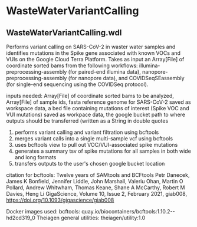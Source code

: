 # WasteWaterVariantCalling

## WasteWaterVariantCalling.wdl

Performs variant calling on SARS-CoV-2 in waster water samples and identifies mutations in the Spike gene associated with known VOCs and VUIs on the Google Cloud Terra Platform.
Takes as input an Array[File] of coordinate sorted bams from the following workflows: illumina-preprocessing-assembly (for paired-end illumina data), nanopore-preprocessing-assembly (for nanopore data), and COVIDSeqSEassembly (for single-end sequencing using the COVIDSeq protocol).

inputs needed: Array[File] of coordinate sorted bams to be analyzed, Array[File] of sample ids, fasta reference genome for SARS-CoV-2 saved as workspace data, a bed file containing mutations of interest (Spike VOC and VUI mutations) saved as workpace data, the google bucket path to where outputs should be transferred (written as a String in double quotes

1. performs variant calling and variant filtration using bcftools
2. merges variant calls into a single multi-sample vcf using bcftools
3. uses bcftools view to pull out VOC/VUI-associated spike mutations
4. generates a summary tsv of spike mutations for all samples in both wide and long formats
5. transfers outputs to the user's chosen google bucket location

citation for bcftools:
Twelve years of SAMtools and BCFtools
Petr Danecek, James K Bonfield, Jennifer Liddle, John Marshall, Valeriu Ohan, Martin O Pollard, Andrew Whitwham, Thomas Keane, Shane A McCarthy, Robert M Davies, Heng Li
GigaScience, Volume 10, Issue 2, February 2021, giab008, https://doi.org/10.1093/gigascience/giab008

Docker images used:
bcftools: quay.io/biocontainers/bcftools:1.10.2--hd2cd319_0
Theiagen general utilities: theiagen/utility:1.0
